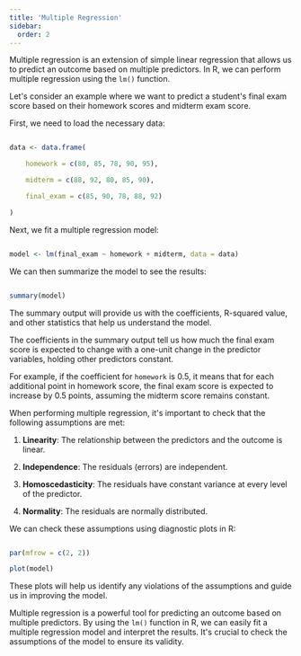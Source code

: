```yaml
---
title: 'Multiple Regression'
sidebar:
  order: 2
---
```


 

Multiple regression is an extension of simple linear regression that allows us to predict an outcome based on multiple predictors. In R, we can perform multiple regression using the `lm()` function.





Let's consider an example where we want to predict a student's final exam score based on their homework scores and midterm exam score.



First, we need to load the necessary data:



```r

data <- data.frame(

    homework = c(80, 85, 78, 90, 95),

    midterm = c(88, 92, 80, 85, 90),

    final_exam = c(85, 90, 78, 88, 92)

)

```



Next, we fit a multiple regression model:



```r

model <- lm(final_exam ~ homework + midterm, data = data)

```



We can then summarize the model to see the results:



```r

summary(model)

```



The summary output will provide us with the coefficients, R-squared value, and other statistics that help us understand the model.





The coefficients in the summary output tell us how much the final exam score is expected to change with a one-unit change in the predictor variables, holding other predictors constant.



For example, if the coefficient for `homework` is 0.5, it means that for each additional point in homework score, the final exam score is expected to increase by 0.5 points, assuming the midterm score remains constant.





When performing multiple regression, it's important to check that the following assumptions are met:



1. **Linearity**: The relationship between the predictors and the outcome is linear.

2. **Independence**: The residuals (errors) are independent.

3. **Homoscedasticity**: The residuals have constant variance at every level of the predictor.

4. **Normality**: The residuals are normally distributed.



We can check these assumptions using diagnostic plots in R:



```r

par(mfrow = c(2, 2))

plot(model)

```



These plots will help us identify any violations of the assumptions and guide us in improving the model.





Multiple regression is a powerful tool for predicting an outcome based on multiple predictors. By using the `lm()` function in R, we can easily fit a multiple regression model and interpret the results. It's crucial to check the assumptions of the model to ensure its validity.


